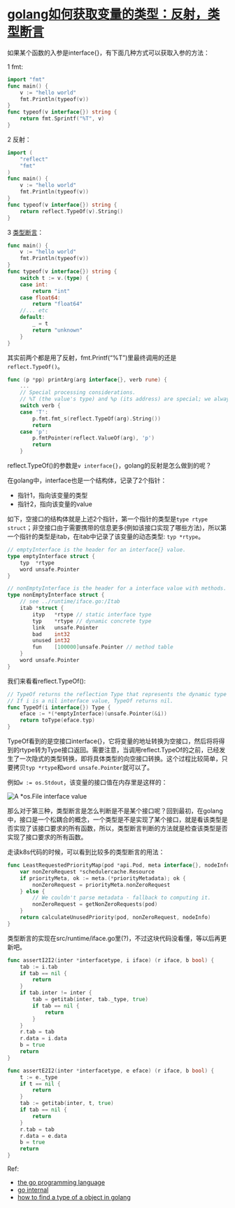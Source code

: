 # [golang如何获取变量的类型：反射，类型断言](https://ieevee.com/tech/2017/07/29/go-type.html)

如果某个函数的入参是interface{}，有下面几种方式可以获取入参的方法：

1 fmt:

```go
import "fmt"
func main() {
    v := "hello world"
    fmt.Println(typeof(v))
}
func typeof(v interface{}) string {
    return fmt.Sprintf("%T", v)
}
```

2 反射：

```go
import (
    "reflect"
    "fmt"
)
func main() {
    v := "hello world"
    fmt.Println(typeof(v))
}
func typeof(v interface{}) string {
    return reflect.TypeOf(v).String()
}
```

3 [类型断言](https://golang.org/ref/spec#Type_assertions)：

```go
func main() {
    v := "hello world"
    fmt.Println(typeof(v))
}
func typeof(v interface{}) string {
    switch t := v.(type) {
    case int:
        return "int"
    case float64:
        return "float64"
    //... etc
    default:
        _ = t
        return "unknown"
    }
}
```

其实前两个都是用了反射，fmt.Printf(“%T”)里最终调用的还是`reflect.TypeOf()`。

```go
func (p *pp) printArg(arg interface{}, verb rune) {
    ...
	// Special processing considerations.
	// %T (the value's type) and %p (its address) are special; we always do them first.
	switch verb {
	case 'T':
		p.fmt.fmt_s(reflect.TypeOf(arg).String())
		return
	case 'p':
		p.fmtPointer(reflect.ValueOf(arg), 'p')
		return
	}
```

reflect.TypeOf()的参数是`v interface{}`，golang的反射是怎么做到的呢？

在golang中，interface也是一个结构体，记录了2个指针：

- 指针1，指向该变量的类型
- 指针2，指向该变量的value

如下，空接口的结构体就是上述2个指针，第一个指针的类型是`type rtype struct`；非空接口由于需要携带的信息更多(例如该接口实现了哪些方法)，所以第一个指针的类型是itab，在itab中记录了该变量的动态类型: `typ *rtype`。

```go
// emptyInterface is the header for an interface{} value.
type emptyInterface struct {
	typ  *rtype
	word unsafe.Pointer
}

// nonEmptyInterface is the header for a interface value with methods.
type nonEmptyInterface struct {
	// see ../runtime/iface.go:/Itab
	itab *struct {
		ityp   *rtype // static interface type
		typ    *rtype // dynamic concrete type
		link   unsafe.Pointer
		bad    int32
		unused int32
		fun    [100000]unsafe.Pointer // method table
	}
	word unsafe.Pointer
}
```

我们来看看reflect.TypeOf():

```go
// TypeOf returns the reflection Type that represents the dynamic type of i.
// If i is a nil interface value, TypeOf returns nil.
func TypeOf(i interface{}) Type {
	eface := *(*emptyInterface)(unsafe.Pointer(&i))
	return toType(eface.typ)
}
```

TypeOf看到的是空接口interface{}，它将变量的地址转换为空接口，然后将将得到的rtype转为Type接口返回。需要注意，当调用reflect.TypeOf的之前，已经发生了一次隐式的类型转换，即将具体类型的向空接口转换。这个过程比较简单，只要拷贝`typ *rtype`和`word unsafe.Pointer`就可以了。

例如`w := os.Stdout`，该变量的接口值在内存里是这样的：

![A *os.File interface value](https://ieevee.com/assets/go-type.png)

那么对于第三种，类型断言是怎么判断是不是某个接口呢？回到最初，在golang中，接口是一个松耦合的概念，一个类型是不是实现了某个接口，就是看该类型是否实现了该接口要求的所有函数，所以，类型断言判断的方法就是检查该类型是否实现了接口要求的所有函数。

走读k8s代码的时候，可以看到比较多的类型断言的用法：

```go
func LeastRequestedPriorityMap(pod *api.Pod, meta interface{}, nodeInfo *schedulercache.NodeInfo) (schedulerapi.HostPriority, error) {
	var nonZeroRequest *schedulercache.Resource
	if priorityMeta, ok := meta.(*priorityMetadata); ok {
		nonZeroRequest = priorityMeta.nonZeroRequest
	} else {
		// We couldn't parse metadata - fallback to computing it.
		nonZeroRequest = getNonZeroRequests(pod)
	}
	return calculateUnusedPriority(pod, nonZeroRequest, nodeInfo)
}
```

类型断言的实现在src/runtime/iface.go里(?)，不过这块代码没看懂，等以后再更新吧。

```go
func assertI2I2(inter *interfacetype, i iface) (r iface, b bool) {
	tab := i.tab
	if tab == nil {
		return
	}
	if tab.inter != inter {
		tab = getitab(inter, tab._type, true)
		if tab == nil {
			return
		}
	}
	r.tab = tab
	r.data = i.data
	b = true
	return
}

func assertE2I2(inter *interfacetype, e eface) (r iface, b bool) {
	t := e._type
	if t == nil {
		return
	}
	tab := getitab(inter, t, true)
	if tab == nil {
		return
	}
	r.tab = tab
	r.data = e.data
	b = true
	return
}
```

Ref:

- [the go programming language](http://docs.ruanjiadeng.com/gopl-zh/ch7/ch7-05.html)
- [go internal](https://tiancaiamao.gitbooks.io/go-internals/content/zh/07.2.html)
- [how to find a type of a object in golang](https://stackoverflow.com/questions/20170275/how-to-find-a-type-of-a-object-in-golang)
